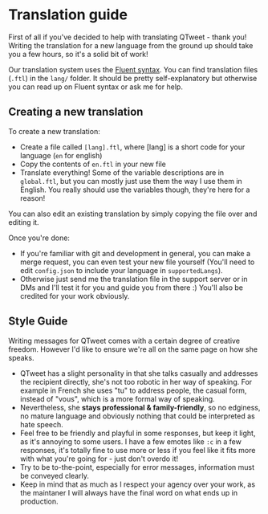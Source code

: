 # Translation guide

First of all if you've decided to help with translating QTweet - thank you! Writing the translation for a new language from the ground up should take you a few hours, so it's a solid bit of work!

Our translation system uses the [Fluent syntax](https://projectfluent.org/fluent/guide/). You can find translation files (`.ftl`) in the `lang/` folder. It should be pretty self-explanatory but otherwise you can read up on Fluent syntax or ask me for help.

## Creating a new translation

To create a new translation:

- Create a file called `[lang].ftl`, where [lang] is a short code for your language (`en` for english)
- Copy the contents of `en.ftl` in your new file
- Translate everything! Some of the variable descriptions are in `global.ftl`, but you can mostly just use them the way I use them in English. You really should use the variables though, they're here for a reason!

You can also edit an existing translation by simply copying the file over and editing it.

Once you're done:

- If you're familiar with git and development in general, you can make a merge request, you can even test your new file yourself (You'll need to edit `config.json` to include your language in `supportedLangs`).
- Otherwise just send me the translation file in the support server or in DMs and I'll test it for you and guide you from there :) You'll also be credited for your work obviously.

## Style Guide

Writing messages for QTweet comes with a certain degree of creative freedom. However I'd like to ensure we're all on the same page on how she speaks.

- QTweet has a slight personality in that she talks casually and addresses the recipient directly, she's not too robotic in her way of speaking. For example in French she uses "tu" to address people, the casual form, instead of "vous", which is a more formal way of speaking.
- Nevertheless, she **stays professional & family-friendly**, so no edginess, no mature language and obviously nothing that could be interpreted as hate speech.
- Feel free to be friendly and playful in some responses, but keep it light, as it's annoying to some users. I have a few emotes like `:c` in a few responses, it's totally fine to use more or less if you feel like it fits more with what you're going for - just don't overdo it!
- Try to be to-the-point, especially for error messages, information must be conveyed clearly.
- Keep in mind that as much as I respect your agency over your work, as the maintaner I will always have the final word on what ends up in production.
